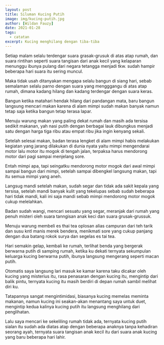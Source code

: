 ```yaml
---
layout: post
title: Siluman Kucing Putih
image: img/kucing-putih.jpg
author: [Wildan Fauzy]
date: 2021-01-28
tags:
  - catatan
excerpt: Kucing menghilang dengan tiba-tiba
---
```


Setiap malam selalu terdengar suara grasak-grusuk di atas atap rumah, dan suara rintihan seperti suara tangisan dari anak kecil yang kelaparan menunggu ibunya pulang dari negara tetangga menjadi tkw. sudah hampir beberapa hari suara itu sering muncul.

Maka tidak usah ditanyakan mengapa selalu bangun di siang hari, sebab semalaman selalu parno dengan suara yang mengggangu di atas atap rumah, dimana kadang hilang dan kadang terdengar dengan suara keras.

Bangun ketika matahari hendak hilang dari pandangan mata, baru bangun langsung mencari makan karena di alam mimpi sudah makan banyak namun tetap saja ketika bangun tetap terasa lapar.

Menuju warung makan yang paling dekat rumah dan masih ada tersisa sedikit makanan, yah nasi putih dengan berbagai lauk dibungkus menjadi satu dengan harga tiga ribu atau empat ribu jika ingin kenyang sekali.

Setelah selesai makan, badan terasa lengket di alam mimpi habis melakukan kegiatan yang jarang dilakukan di dunia nyata yaitu mimpi mengendarai motor lalu motor itu mogok di tengah jalan, terpaksa harus mendorong motor dari pagi sampai menjelang sore.

Entah mimpi apa, tapi seingatku mendorong motor mogok dari awal mimpi sampai bangun dari mimpi, setelah sampai dibengkel langsung makan, tapi itu semua mimpi yang aneh.

Langsug mandi setelah makan, sudah segar dan tidak ada sakit kepala yang tersisa, setelah mandi banyak kulit yang tekelupas sebab sudah beberapa hari tidak mandi, kali ini saja mandi sebab mimpi mendorong motor mogok cukup melelahkan.

Badan sudah wangi, mencari sesuatu yang segar, meranjak dari rumah yang penuh misteri oleh suara tanngisan anak keci dan suara grusak-grussuk.

Menuju warung membeli es thai tea oplosan alias campuran dari teh tarik dan susu kntl manis merek bendera, menikmati sore yang cukup panjang dengan dua batang rokok surya dan segelas es tai tea.

Hari semakin gelap, kembali ke rumah, terlihat benda yang bergerak berwarna putih di samping rumah, ketika ku dekati ternyata sekumpulan keluarga kucing berwarna putih, ibunya langsung mengerang seperti macan putih.

Otomatis saya langsung lari masuk ke kamar karena taku dicakar oleh kucing yang misterius itu, rasa penasaran dengan kucing itu, mengintip dari balik pintu, ternyata kucing itu masih berdiri di depan rumah sambil melihat diri ku.

Tatapannya sangat mengintimidasi, biasanya kucing memelas meminta makanan, namun kucing ini seakan-akan menantang saya untuk duet, mengintip kedua kalinya kucing putih itu langsung menghilang dari penglihatan.

Lalu saya mencari ke sekeliling rumah tidak ada, ternyata kucing putih sialan itu sudah ada diatas atap dengan beberapa anaknya tanpa kehadiran seorang ayah, ternyata suara tangisan anak kecil itu dari suara anak kucing yang baru beberapa hari lahir.
